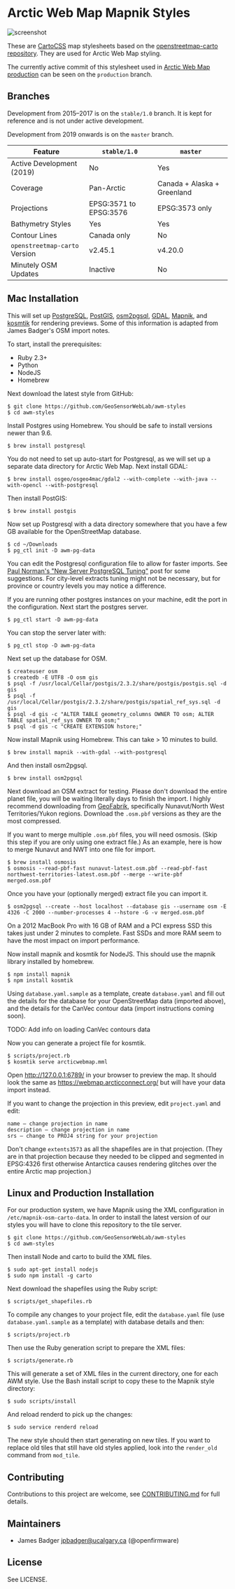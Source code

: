 # Arctic Web Map Mapnik Styles

![screenshot](preview.png)

These are [CartoCSS](https://github.com/mapbox/carto) map stylesheets based on the [openstreetmap-carto repository](https://github.com/gravitystorm/openstreetmap-carto). They are used for Arctic Web Map styling.

The currently active commit of this stylesheet used in [Arctic Web Map production](https://webmap.arcticconnect.org) can be seen on the `production` branch.

## Branches

Development from 2015–2017 is on the `stable/1.0` branch. It is kept for reference and is not under active development.

Development from 2019 onwards is on the `master` branch.

| Feature                       | `stable/1.0`           | `master`                    |
|-------------------------------|------------------------|-----------------------------|
| Active Development (2019)     | No                     | Yes                         |
| Coverage                      | Pan-Arctic             | Canada + Alaska + Greenland |
| Projections                   | EPSG:3571 to EPSG:3576 | EPSG:3573 only              |
| Bathymetry Styles             | Yes                    | Yes                         |
| Contour Lines                 | Canada only            | No                          |
| `openstreetmap-carto` Version | v2.45.1                | v4.20.0                     |
| Minutely OSM Updates          | Inactive               | No                          |

## Mac Installation

This will set up [PostgreSQL](https://www.postgresql.org), [PostGIS](http://postgis.net), [osm2pgsql](https://github.com/openstreetmap/osm2pgsql), [GDAL](http://www.gdal.org), [Mapnik](https://github.com/mapnik/mapnik), and [kosmtik](https://github.com/kosmtik/kosmtik) for rendering previews. Some of this information is adapted from James Badger's OSM import notes.

To start, install the prerequisites:

* Ruby 2.3+
* Python
* NodeJS
* Homebrew

Next download the latest style from GitHub:

    $ git clone https://github.com/GeoSensorWebLab/awm-styles
    $ cd awm-styles

Install Postgres using Homebrew. You should be safe to install versions newer than 9.6.

    $ brew install postgresql

You do not need to set up auto-start for Postgresql, as we will set up a separate data directory for Arctic Web Map. Next install GDAL:

    $ brew install osgeo/osgeo4mac/gdal2 --with-complete --with-java --with-opencl --with-postgresql

Then install PostGIS:

    $ brew install postgis

Now set up Postgresql with a data directory somewhere that you have a few GB available for the OpenStreetMap database.

    $ cd ~/Downloads
    $ pg_ctl init -D awm-pg-data

You can edit the Postgresql configuration file to allow for faster imports. See [Paul Norman's "New Server PostgreSQL Tuning"](http://www.paulnorman.ca/blog/2014/11/new-server-postgresql-tuning/) post for some suggestions. For city-level extracts tuning might not be necessary, but for province or country levels you may notice a difference.

If you are running other postgres instances on your machine, edit the port in the configuration. Next start the postgres server.

    $ pg_ctl start -D awm-pg-data

You can stop the server later with:

    $ pg_ctl stop -D awm-pg-data

Next set up the database for OSM.

    $ createuser osm
    $ createdb -E UTF8 -O osm gis
    $ psql -f /usr/local/Cellar/postgis/2.3.2/share/postgis/postgis.sql -d gis
    $ psql -f /usr/local/Cellar/postgis/2.3.2/share/postgis/spatial_ref_sys.sql -d gis
    $ psql -d gis -c "ALTER TABLE geometry_columns OWNER TO osm; ALTER TABLE spatial_ref_sys OWNER TO osm;"
    $ psql -d gis -c "CREATE EXTENSION hstore;"

Now install Mapnik using Homebrew. This can take > 10 minutes to build.

    $ brew install mapnik --with-gdal --with-postgresql

And then install osm2pgsql.

    $ brew install osm2pgsql

Next download an OSM extract for testing. Please don't download the entire planet file, you will be waiting literally days to finish the import. I highly recommend downloading from [GeoFabrik](http://download.geofabrik.de/index.html), specifically Nunavut/North West Territories/Yukon regions. Download the `.osm.pbf` versions as they are the most compressed.

If you want to merge multiple `.osm.pbf` files, you will need osmosis. (Skip this step if you are only using one extract file.) As an example, here is how to merge Nunavut and NWT into one file for import.

    $ brew install osmosis
    $ osmosis --read-pbf-fast nunavut-latest.osm.pbf --read-pbf-fast northwest-territories-latest.osm.pbf --merge --write-pbf merged.osm.pbf

Once you have your (optionally merged) extract file you can import it.

    $ osm2pgsql --create --host localhost --database gis --username osm -E 4326 -C 2000 --number-processes 4 --hstore -G -v merged.osm.pbf

On a 2012 MacBook Pro with 16 GB of RAM and a PCI express SSD this takes just under 2 minutes to complete. Fast SSDs and more RAM seem to have the most impact on import performance.

Now install mapnik and kosmtik for NodeJS. This should use the mapnik library installed by homebrew.

    $ npm install mapnik
    $ npm install kosmtik

Using `database.yaml.sample` as a template, create `database.yaml` and fill out the details for the database for your OpenStreetMap data (imported above), and the details for the CanVec contour data (import instructions coming soon).

TODO: Add info on loading CanVec contours data

Now you can generate a project file for kosmtik.

    $ scripts/project.rb
    $ kosmtik serve arcticwebmap.mml

Open http://127.0.0.1:6789/ in your browser to preview the map. It should look the same as https://webmap.arcticconnect.org/ but will have your data import instead.

If you want to change the projection in this preview, edit `project.yaml` and edit:

    name — change projection in name
    description — change projection in name
    srs — change to PROJ4 string for your projection

Don't change `extents3573` as all the shapefiles are in that projection. (They are in that projection because they needed to be clipped and segmented in EPSG:4326 first otherwise Antarctica causes rendering glitches over the entire Arctic map projection.)

## Linux and Production Installation

For our production system, we have Mapnik using the XML configuration in `/etc/mapnik-osm-carto-data`. In order to install the latest version of our styles you will have to clone this repository to the tile server.

    $ git clone https://github.com/GeoSensorWebLab/awm-styles
    $ cd awm-styles

Then install Node and carto to build the XML files.

    $ sudo apt-get install nodejs
    $ sudo npm install -g carto

Next download the shapefiles using the Ruby script:

    $ scripts/get_shapefiles.rb

To compile any changes to your project file, edit the `database.yaml` file (use `database.yaml.sample` as a template) with database details and then:

    $ scripts/project.rb

Then use the Ruby generation script to prepare the XML files:

    $ scripts/generate.rb

This will generate a set of XML files in the current directory, one for each AWM style. Use the Bash install script to copy these to the Mapnik style directory:

    $ sudo scripts/install

And reload renderd to pick up the changes:

    $ sudo service renderd reload

The new style should then start generating on new tiles. If you want to replace old tiles that still have old styles applied, look into the `render_old` command from `mod_tile`.

## Contributing

Contributions to this project are welcome, see [CONTRIBUTING.md](CONTRIBUTING.md) for full details.

## Maintainers

* James Badger <jpbadger@ucalgary.ca> (@openfirmware)

## License

See LICENSE.

